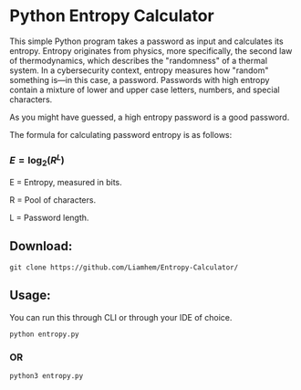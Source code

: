 # Python Entropy Calculator

This simple Python program takes a password as input and calculates its entropy. Entropy originates from physics, more specifically, the second law of thermodynamics, which describes the "randomness" of a thermal system. In a cybersecurity context, entropy measures how "random" something is—in this case, a password. Passwords with high entropy contain a mixture of lower and upper case letters, numbers, and special characters.

As you might have guessed, a high entropy password is a good password.

The formula for calculating password entropy is as follows:

### $E = \log_2(R^L)$

E = Entropy, measured in bits.

R = Pool of characters.

L = Password length.

## Download:
```git clone https://github.com/Liamhem/Entropy-Calculator/```
## Usage:

You can run this through CLI or through your IDE of choice.

```python entropy.py```
### OR
```python3 entropy.py```
